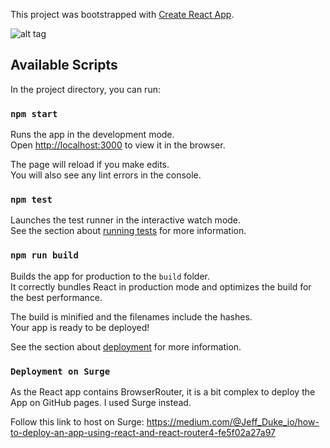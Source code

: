 This project was bootstrapped with [Create React App](https://github.com/facebook/create-react-app).

![alt tag](https://user-images.githubusercontent.com/22171885/96488913-59558480-125c-11eb-90dd-0b03689bb057.png)

## Available Scripts

In the project directory, you can run:

### `npm start`

Runs the app in the development mode.<br />
Open [http://localhost:3000](http://localhost:3000) to view it in the browser.

The page will reload if you make edits.<br />
You will also see any lint errors in the console.

### `npm test`

Launches the test runner in the interactive watch mode.<br />
See the section about [running tests](https://facebook.github.io/create-react-app/docs/running-tests) for more information.

### `npm run build`

Builds the app for production to the `build` folder.<br />
It correctly bundles React in production mode and optimizes the build for the best performance.

The build is minified and the filenames include the hashes.<br />
Your app is ready to be deployed!

See the section about [deployment](https://facebook.github.io/create-react-app/docs/deployment) for more information.

### `Deployment on Surge`

As the React app contains BrowserRouter, it is a bit complex to deploy the App on GitHub pages. I used Surge instead.
  
Follow this link to host on Surge: https://medium.com/@Jeff_Duke_io/how-to-deploy-an-app-using-react-and-react-router4-fe5f02a27a97

